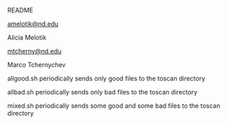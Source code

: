 README

amelotik@nd.edu

Alicia Melotik

mtcherny@nd.edu

Marco Tchernychev

allgood.sh periodically sends only good files to the toscan directory

allbad.sh periodically sends only bad files to the toscan directory

mixed.sh periodically sends some good and some bad files to the toscan directory
